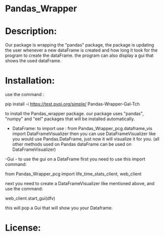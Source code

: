 # Pandas_Wrapper

# Description:
Our package is wrapping the "pandas" package, the package is updating the user whenever a new dataFrame is created and how long it took
for the program to create the dataFrame. the program can also display a gui that shows the used dataFrame.

# Installation:
use the command : 

pip install -i https://test.pypi.org/simple/ Pandas-Wrapper-Gal-Tch

to install the Pandas_wrapper package.
our package uses "pandas", "numpy" and "eel" packages that will be installed automatically.

- DataFrame:
to import use : from Pandas_Wrapper_pcg.dataframe_vis import DataFrameVisualizer
then you can use DataFrameVisualizer like you would use Pandas.DataFrame, just now it will visualize it for you. (all other methods used on Pandas
dataFrame can be used on DataFrameVisualizer)

-Gui -
to use the gui on a DataFrame first you need to use this import command:

from Pandas_Wrapper_pcg import life_time_stats_client, web_client

next you need to create a DataFrameVisualizer like mentioned above, and use the command:

web_client.start_gui(dfv)

this will pop a Gui that will show you your Dataframe.


# License:

